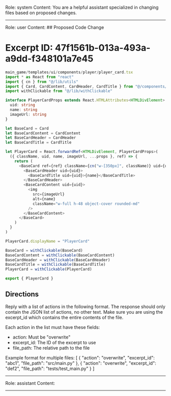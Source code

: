 Role: system
Content: You are a helpful assistant specialized in changing files based on proposed changes.
__________________
Role: user
Content: ## Proposed Code Change
# Excerpt ID: 47f1561b-013a-493a-a9dd-f348101a7e45
```typescript
main_game/templates/ui/components/player/player_card.tsx
import * as React from "react"
import { cn } from "@/lib/utils"
import { Card, CardContent, CardHeader, CardTitle } from "@/components/ui/card"
import withClickable from "@/lib/withClickable"

interface PlayerCardProps extends React.HTMLAttributes<HTMLDivElement> {
  uid: string
  name: string
  imageUrl: string
}

let BaseCard = Card
let BaseCardContent = CardContent
let BaseCardHeader = CardHeader
let BaseCardTitle = CardTitle

let PlayerCard = React.forwardRef<HTMLDivElement, PlayerCardProps>(
  ({ className, uid, name, imageUrl, ...props }, ref) => {
    return (
      <BaseCard ref={ref} className={cn("w-[350px]", className)} uid={uid} {...props}>
        <BaseCardHeader uid={uid}>
          <BaseCardTitle uid={uid}>{name}</BaseCardTitle>
        </BaseCardHeader>
        <BaseCardContent uid={uid}>
          <img
            src={imageUrl}
            alt={name}
            className="w-full h-48 object-cover rounded-md"
          />
        </BaseCardContent>
      </BaseCard>
    )
  }
)

PlayerCard.displayName = "PlayerCard"

BaseCard = withClickable(BaseCard)
BaseCardContent = withClickable(BaseCardContent)
BaseCardHeader = withClickable(BaseCardHeader)
BaseCardTitle = withClickable(BaseCardTitle)
PlayerCard = withClickable(PlayerCard)

export { PlayerCard }
```

## Directions
Reply with a list of actions in the following format. The response should only contain the JSON list of actions, no other text.
Make sure you are using the excerpt_id which contains the entire contents of the file.

Each action in the list must have these fields:
- action: Must be "overwrite"
- excerpt_id: The ID of the excerpt to use
- file_path: The relative path to the file

Example format for multiple files:
[
    {
        "action": "overwrite",
        "excerpt_id": "abc1",
        "file_path": "src/main.py"
    },
    {
        "action": "overwrite",
        "excerpt_id": "def2",
        "file_path": "tests/test_main.py"
    }
]
__________________
Role: assistant
Content: 
__________________
